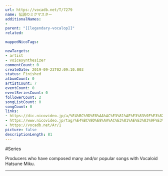 ```yaml
---
url: https://vocadb.net/T/7279
name: 伝説のミクマスター
additionalNames: 
- 
parent: "[[legendary-vocalop]]"
related:

mappedNicoTags:

newTargets:
- artist
- voicesynthesizer
commentCount: 0
createDate: 2019-09-23T02:09:10.003
status: Finished
albumCount: 0
artistCount: 7
eventCount: 0
eventSeriesCount: 0
followerCount: 2
songListCount: 0
songCount: 0
links: 
- https://dic.nicovideo.jp/a/%E4%BC%9D%E8%AA%AC%E3%81%AE%E3%83%9F%E3%82%AF%E3%83%9E%E3%82%B9%E3%82%BF%E3%83%BC
- https://www.nicovideo.jp/tag/%E4%BC%9D%E8%AA%AC%E3%81%AE%E3%83%9F%E3%82%AF%E3%83%9E%E3%82%B9%E3%82%BF%E3%83%BC
- https://vocadb.net/Ar/1
picture: false
descriptionLength: 81
---
```


#Series

Producers who have composed many and/or popular songs with Vocaloid Hatsune Miku.

---

